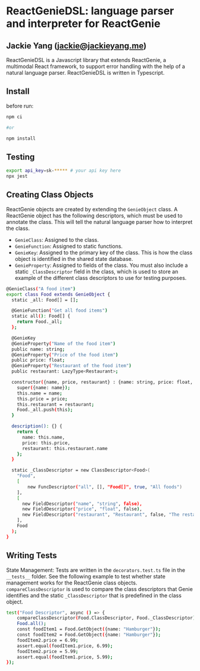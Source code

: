 ReactGenieDSL: language parser and interpreter for ReactGenie
=========================================================
Jackie Yang (jackie@jackieyang.me)
----------------------------------

ReactGenieDSL is a Javascript library that extends ReactGenie, a multimodal React framework, to support error handling 
with the help of a natural language parser. ReactGenieDSL is written in Typescript.

## Install

before run:

```bash
npm ci

#or 

npm install
```

## Testing

```bash
export api_key=sk-***** # your api key here
npx jest
```

## Creating Class Objects
ReactGenie objects are created by extending the `GenieObject` class. A ReactGenie object has the following descriptors,
which must be used to annotate the class. This will tell the natural language parser how to interpret the class.
- `GenieClass`: Assigned to the class. 
- `GenieFunction`: Assigned to static functions.
- `GenieKey`: Assigned to the primary key of the class. This is how the class object is identified in the shared state database.
- `GenieProperty`: Assigned to fields of the class.
You must also include a static `_ClassDescriptor` field in the class, which is used to store an example of the different
class descriptors to use for testing purposes. 

```bash
@GenieClass("A food item")
export class Food extends GenieObject {
  static _all: Food[] = [];

  @GenieFunction("Get all food items")
  static all(): Food[] {
    return Food._all;
  };

  @GenieKey
  @GenieProperty("Name of the food item")
  public name: string;
  @GenieProperty("Price of the food item")
  public price: float;
  @GenieProperty("Restaurant of the food item")
  public restaurant: LazyType<Restaurant>;

  constructor({name, price, restaurant} : {name: string, price: float, restaurant: LazyType<Restaurant>}) {
    super({name: name});
    this.name = name;
    this.price = price;
    this.restaurant = restaurant;
    Food._all.push(this);
  }

  description(): {} {
    return {
      name: this.name,
      price: this.price,
      restaurant: this.restaurant.name
    };
  }

  static _ClassDescriptor = new ClassDescriptor<Food>(
    "Food",
    [
        new FuncDescriptor("all", [], "Food[]", true, "All foods")
    ],
    [
      new FieldDescriptor("name", "string", false),
      new FieldDescriptor("price", "float", false),
      new FieldDescriptor("restaurant", "Restaurant", false, "The restaurant this food is served at")
    ],
    Food
  );
}
```

## Writing Tests 
State Management: Tests are written in the `decorators.test.ts` file in the `__tests__` folder. See the following 
example to test whether state management works for the ReactGenie class objects.
`compareClassDescriptor` is used to compare the class descriptors that Genie identifies and the static `_ClassDescriptor` 
that is predefined in the class object.

```bash
test("Food Descriptor", async () => {
    compareClassDescriptor(Food.ClassDescriptor, Food._ClassDescriptor);
    Food.all();
    const foodItem1 = Food.GetObject({name: "Hamburger"});
    const foodItem2 = Food.GetObject({name: "Hamburger"});
    foodItem2.price = 6.99;
    assert.equal(foodItem1.price, 6.99);
    foodItem2.price = 5.99;
    assert.equal(foodItem1.price, 5.99);
});
```

